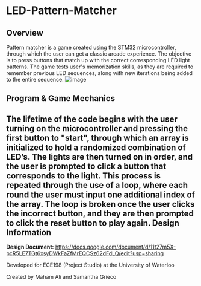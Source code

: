 # LED-Pattern-Matcher

Overview
---------

Pattern matcher is a game created using the STM32 microcontroller, through which the user can get a classic arcade experience. The objective is to press buttons that match up with the correct corresponding LED light patterns. The game tests user's memorization skills, as they are required to remember previous LED sequences, along with new iterations being added to the entire sequence.
![image](https://user-images.githubusercontent.com/50532268/144693007-fcc28f0f-9ae4-40f8-9cf3-56ea3ab9aac7.png)


Program & Game Mechanics
---------------

The lifetime of the code begins with the user turning on the microcontroller and pressing the first button to "start", through which  an array is initialized to hold a randomized combination of LED’s. The lights are then turned on in order, and the user is prompted to click a button that corresponds to the light. This process is repeated through the use of a loop, where each round the user must input one additional index of the array. The loop is broken once the user clicks the incorrect button, and they are then prompted to click the reset button to play again. 
Design Information
-------------------------


**Design Document:** https://docs.google.com/document/d/11t27m5X-pcR5LE7TGt6xsyDWkFaZfMrEQCSz62dFdLQ/edit?usp=sharing

Developed for ECE198 (Project Studio) at the University of Waterloo

Created by Maham Ali and Samantha Grieco

